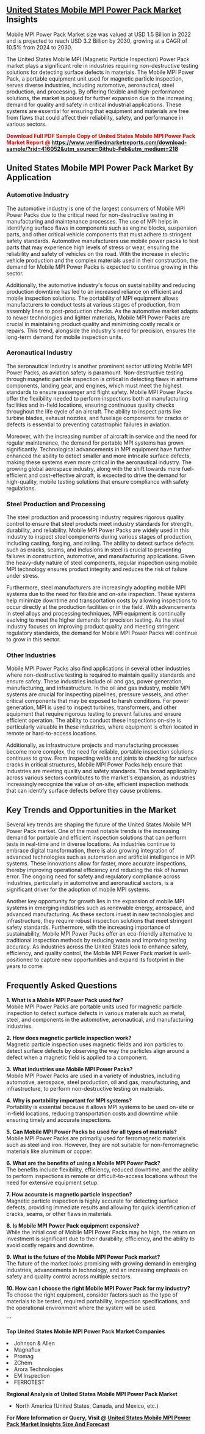 <h2><a href="https://www.verifiedmarketreports.com/download-sample/?rid=416052&amp;utm_source=Github-Feb&amp;utm_medium=218" target="_blank">United States Mobile MPI Power Pack Market</a> Insights</h2><p>Mobile MPI Power Pack Market size was valued at USD 1.5 Billion in 2022 and is projected to reach USD 3.2 Billion by 2030, growing at a CAGR of 10.5% from 2024 to 2030.</p><p> <p>The United States Mobile MPI (Magnetic Particle Inspection) Power Pack market plays a significant role in industries requiring non-destructive testing solutions for detecting surface defects in materials. The Mobile MPI Power Pack, a portable equipment unit used for magnetic particle inspection, serves diverse industries, including automotive, aeronautical, steel production, and processing. By offering flexible and high-performance solutions, the market is poised for further expansion due to the increasing demand for quality and safety in critical industrial applications. These systems are essential for ensuring that equipment and materials are free from flaws that could affect their reliability, safety, and performance in various sectors. <strong><p><span class=""><span style="color: #ff0000;"><strong>Download Full PDF Sample Copy of United States Mobile MPI Power Pack Market Report</strong> @ </span><a href="https://www.verifiedmarketreports.com/download-sample/?rid=416052&amp;utm_source=Github-Feb&amp;utm_medium=218" target="_blank">https://www.verifiedmarketreports.com/download-sample/?rid=416052&amp;utm_source=Github-Feb&amp;utm_medium=218</a></span></p></strong></p> <h2>United States Mobile MPI Power Pack Market By Application</h2> <h3>Automotive Industry</h3> <p>The automotive industry is one of the largest consumers of Mobile MPI Power Packs due to the critical need for non-destructive testing in manufacturing and maintenance processes. The use of MPI helps in identifying surface flaws in components such as engine blocks, suspension parts, and other critical vehicle components that must adhere to stringent safety standards. Automotive manufacturers use mobile power packs to test parts that may experience high levels of stress or wear, ensuring the reliability and safety of vehicles on the road. With the increase in electric vehicle production and the complex materials used in their construction, the demand for Mobile MPI Power Packs is expected to continue growing in this sector.</p> <p>Additionally, the automotive industry's focus on sustainability and reducing production downtime has led to an increased reliance on efficient and mobile inspection solutions. The portability of MPI equipment allows manufacturers to conduct tests at various stages of production, from assembly lines to post-production checks. As the automotive market adapts to newer technologies and lighter materials, Mobile MPI Power Packs are crucial in maintaining product quality and minimizing costly recalls or repairs. This trend, alongside the industry's need for precision, ensures the long-term demand for mobile inspection units.</p> <h3>Aeronautical Industry</h3> <p>The aeronautical industry is another prominent sector utilizing Mobile MPI Power Packs, as aviation safety is paramount. Non-destructive testing through magnetic particle inspection is critical in detecting flaws in airframe components, landing gear, and engines, which must meet the highest standards to ensure passenger and flight safety. Mobile MPI Power Packs offer the flexibility needed to perform inspections both at manufacturing facilities and in-field locations, ensuring continuous quality checks throughout the life cycle of an aircraft. The ability to inspect parts like turbine blades, exhaust nozzles, and fuselage components for cracks or defects is essential to preventing catastrophic failures in aviation.</p> <p>Moreover, with the increasing number of aircraft in service and the need for regular maintenance, the demand for portable MPI systems has grown significantly. Technological advancements in MPI equipment have further enhanced the ability to detect smaller and more intricate surface defects, making these systems even more critical in the aeronautical industry. The growing global aerospace industry, along with the shift towards more fuel-efficient and cost-effective aircraft, is expected to drive the demand for high-quality, mobile testing solutions that ensure compliance with safety regulations.</p> <h3>Steel Production and Processing</h3> <p>The steel production and processing industry requires rigorous quality control to ensure that steel products meet industry standards for strength, durability, and reliability. Mobile MPI Power Packs are widely used in this industry to inspect steel components during various stages of production, including casting, forging, and rolling. The ability to detect surface defects such as cracks, seams, and inclusions in steel is crucial to preventing failures in construction, automotive, and manufacturing applications. Given the heavy-duty nature of steel components, regular inspection using mobile MPI technology ensures product integrity and reduces the risk of failure under stress.</p> <p>Furthermore, steel manufacturers are increasingly adopting mobile MPI systems due to the need for flexible and on-site inspection. These systems help minimize downtime and transportation costs by allowing inspections to occur directly at the production facilities or in the field. With advancements in steel alloys and processing techniques, MPI equipment is continually evolving to meet the higher demands for precision testing. As the steel industry focuses on improving product quality and meeting stringent regulatory standards, the demand for Mobile MPI Power Packs will continue to grow in this sector.</p> <h3>Other Industries</h3> <p>Mobile MPI Power Packs also find applications in several other industries where non-destructive testing is required to maintain quality standards and ensure safety. These industries include oil and gas, power generation, manufacturing, and infrastructure. In the oil and gas industry, mobile MPI systems are crucial for inspecting pipelines, pressure vessels, and other critical components that may be exposed to harsh conditions. For power generation, MPI is used to inspect turbines, transformers, and other equipment that require rigorous testing to prevent failures and ensure efficient operation. The ability to conduct these inspections on-site is particularly valuable in these industries, where equipment is often located in remote or hard-to-access locations.</p> <p>Additionally, as infrastructure projects and manufacturing processes become more complex, the need for reliable, portable inspection solutions continues to grow. From inspecting welds and joints to checking for surface cracks in critical structures, Mobile MPI Power Packs help ensure that industries are meeting quality and safety standards. This broad applicability across various sectors contributes to the market's expansion, as industries increasingly recognize the value of on-site, efficient inspection methods that can identify surface defects before they cause problems.</p> <h2>Key Trends and Opportunities in the Market</h2> <p>Several key trends are shaping the future of the United States Mobile MPI Power Pack market. One of the most notable trends is the increasing demand for portable and efficient inspection solutions that can perform tests in real-time and in diverse locations. As industries continue to embrace digital transformation, there is also growing integration of advanced technologies such as automation and artificial intelligence in MPI systems. These innovations allow for faster, more accurate inspections, thereby improving operational efficiency and reducing the risk of human error. The ongoing need for safety and regulatory compliance across industries, particularly in automotive and aeronautical sectors, is a significant driver for the adoption of mobile MPI systems.</p> <p>Another key opportunity for growth lies in the expansion of mobile MPI systems in emerging industries such as renewable energy, aerospace, and advanced manufacturing. As these sectors invest in new technologies and infrastructure, they require robust inspection solutions that meet stringent safety standards. Furthermore, with the increasing importance of sustainability, Mobile MPI Power Packs offer an eco-friendly alternative to traditional inspection methods by reducing waste and improving testing accuracy. As industries across the United States look to enhance safety, efficiency, and quality control, the Mobile MPI Power Pack market is well-positioned to capture new opportunities and expand its footprint in the years to come.</p> <h2>Frequently Asked Questions</h2> <p><strong>1. What is a Mobile MPI Power Pack used for?</strong><br>Mobile MPI Power Packs are portable units used for magnetic particle inspection to detect surface defects in various materials such as metal, steel, and components in the automotive, aeronautical, and manufacturing industries.</p> <p><strong>2. How does magnetic particle inspection work?</strong><br>Magnetic particle inspection uses magnetic fields and iron particles to detect surface defects by observing the way the particles align around a defect when a magnetic field is applied to a component.</p> <p><strong>3. What industries use Mobile MPI Power Packs?</strong><br>Mobile MPI Power Packs are used in a variety of industries, including automotive, aerospace, steel production, oil and gas, manufacturing, and infrastructure, to perform non-destructive testing on materials.</p> <p><strong>4. Why is portability important for MPI systems?</strong><br>Portability is essential because it allows MPI systems to be used on-site or in-field locations, reducing transportation costs and downtime while ensuring timely and accurate inspections.</p> <p><strong>5. Can Mobile MPI Power Packs be used for all types of materials?</strong><br>Mobile MPI Power Packs are primarily used for ferromagnetic materials such as steel and iron. However, they are not suitable for non-ferromagnetic materials like aluminum or copper.</p> <p><strong>6. What are the benefits of using a Mobile MPI Power Pack?</strong><br>The benefits include flexibility, efficiency, reduced downtime, and the ability to perform inspections in remote or difficult-to-access locations without the need for extensive equipment setup.</p> <p><strong>7. How accurate is magnetic particle inspection?</strong><br>Magnetic particle inspection is highly accurate for detecting surface defects, providing immediate results and allowing for quick identification of cracks, seams, or other flaws in materials.</p> <p><strong>8. Is Mobile MPI Power Pack equipment expensive?</strong><br>While the initial cost of Mobile MPI Power Packs may be high, the return on investment is significant due to their durability, efficiency, and the ability to avoid costly repairs and downtime.</p> <p><strong>9. What is the future of the Mobile MPI Power Pack market?</strong><br>The future of the market looks promising with growing demand in emerging industries, advancements in technology, and an increasing emphasis on safety and quality control across multiple sectors.</p> <p><strong>10. How can I choose the right Mobile MPI Power Pack for my industry?</strong><br>To choose the right equipment, consider factors such as the type of materials to be tested, required portability, inspection specifications, and the operational environment where the system will be used.</p> ```</p><p><strong>Top United States Mobile MPI Power Pack Market Companies</strong></p><div data-test-id=""><p><li>Johnson & Allen</li><li> Magnaflux</li><li> Promag</li><li> ZChem</li><li> Arora Technologies</li><li> EM Inspection</li><li> FERROTEST</li></p><div><strong>Regional Analysis of&nbsp;United States Mobile MPI Power Pack Market</strong></div><ul><li dir="ltr"><p dir="ltr">North America&nbsp;(United States, Canada, and Mexico, etc.)</p></li></ul><p><strong>For More Information or Query, Visit @&nbsp;</strong><strong><a href="https://www.verifiedmarketreports.com/product/mobile-mpi-power-pack-market/?utm_source=Github-Feb&amp;utm_medium=218" target="_blank">United States Mobile MPI Power Pack Market Insights Size And Forecast</a></strong></p></div>
